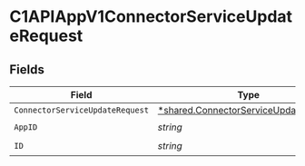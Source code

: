 # C1APIAppV1ConnectorServiceUpdateRequest


## Fields

| Field                                                                                         | Type                                                                                          | Required                                                                                      | Description                                                                                   |
| --------------------------------------------------------------------------------------------- | --------------------------------------------------------------------------------------------- | --------------------------------------------------------------------------------------------- | --------------------------------------------------------------------------------------------- |
| `ConnectorServiceUpdateRequest`                                                               | [*shared.ConnectorServiceUpdateRequest](../../models/shared/connectorserviceupdaterequest.md) | :heavy_minus_sign:                                                                            | N/A                                                                                           |
| `AppID`                                                                                       | *string*                                                                                      | :heavy_check_mark:                                                                            | N/A                                                                                           |
| `ID`                                                                                          | *string*                                                                                      | :heavy_check_mark:                                                                            | N/A                                                                                           |